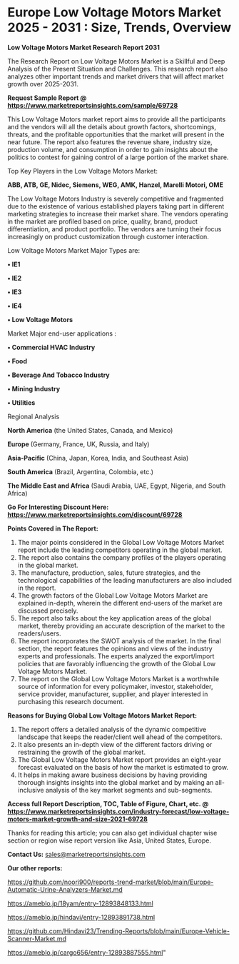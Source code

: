 # Europe Low Voltage Motors Market 2025 - 2031 : Size, Trends, Overview

<strong>Low Voltage Motors Market Research Report 2031</strong>

The Research Report on Low Voltage Motors Market is a Skillful and Deep Analysis of the Present Situation and Challenges. This research report also analyzes other important trends and market drivers that will affect market growth over 2025-2031.

<strong>Request Sample Report @ <a href=https://www.marketreportsinsights.com/sample/69728>https://www.marketreportsinsights.com/sample/69728</a></strong>

This Low Voltage Motors market report aims to provide all the participants and the vendors will all the details about growth factors, shortcomings, threats, and the profitable opportunities that the market will present in the near future. The report also features the revenue share, industry size, production volume, and consumption in order to gain insights about the politics to contest for gaining control of a large portion of the market share.

Top Key Players in the Low Voltage Motors Market:

<strong>ABB, ATB, GE, Nidec, Siemens, WEG, AMK, Hanzel, Marelli Motori, OME</strong>

The Low Voltage Motors Industry is severely competitive and fragmented due to the existence of various established players taking part in different marketing strategies to increase their market share. The vendors operating in the market are profiled based on price, quality, brand, product differentiation, and product portfolio. The vendors are turning their focus increasingly on product customization through customer interaction.

Low Voltage Motors Market Major Types are:

<strong>• IE1

• IE2

• IE3

• IE4

• Low Voltage Motors</strong>

Market Major end-user applications :

<strong>• Commercial HVAC Industry

• Food

• Beverage And Tobacco Industry

• Mining Industry

• Utilities</strong>

Regional Analysis

</u><strong><b>North America</b></strong> (the United States, Canada, and Mexico)

<strong><b>Europe </b></strong>(Germany, France, UK, Russia, and Italy)

<strong><b>Asia-Pacific</b></strong> (China, Japan, Korea, India, and Southeast Asia)

<strong><b>South America</b></strong> (Brazil, Argentina, Colombia, etc.)

<strong><b>The Middle East and Africa</b></strong> (Saudi Arabia, UAE, Egypt, Nigeria, and South Africa)

<strong>Go For Interesting Discount Here: <a href=https://www.marketreportsinsights.com/discount/69728>https://www.marketreportsinsights.com/discount/69728</a></strong>

<strong>Points Covered in The Report:</strong>
<ol>
  <li>The major points considered in the Global Low Voltage Motors Market report include the leading competitors operating in the global market.</li>
  <li>The report also contains the company profiles of the players operating in the global market.</li>
  <li>The manufacture, production, sales, future strategies, and the technological capabilities of the leading manufacturers are also included in the report.</li>
  <li>The growth factors of the Global Low Voltage Motors Market are explained in-depth, wherein the different end-users of the market are discussed precisely.</li>
  <li>The report also talks about the key application areas of the global market, thereby providing an accurate description of the market to the readers/users.</li>
  <li>The report incorporates the SWOT analysis of the market. In the final section, the report features the opinions and views of the industry experts and professionals. The experts analyzed the export/import policies that are favorably influencing the growth of the Global Low Voltage Motors Market.</li>
  <li>The report on the Global Low Voltage Motors Market is a worthwhile source of information for every policymaker, investor, stakeholder, service provider, manufacturer, supplier, and player interested in purchasing this research document.</li>
</ol>
<strong>Reasons for Buying Global Low Voltage Motors Market Report:</strong>

<ol>
  <li>The report offers a detailed analysis of the dynamic competitive landscape that keeps the reader/client well ahead of the competitors.</li>
  <li>It also presents an in-depth view of the different factors driving or restraining the growth of the global market.</li>
  <li>The Global Low Voltage Motors Market report provides an eight-year forecast evaluated on the basis of how the market is estimated to grow.</li>
  <li>It helps in making aware business decisions by having providing thorough insights insights into the global market and by making an all-inclusive analysis of the key market segments and sub-segments.</li>
</ol>
<strong>Access full Report Description, TOC, Table of Figure, Chart, etc. @ <a href=https://www.marketreportsinsights.com/industry-forecast/low-voltage-motors-market-growth-and-size-2021-69728>https://www.marketreportsinsights.com/industry-forecast/low-voltage-motors-market-growth-and-size-2021-69728</a></strong>


Thanks for reading this article; you can also get individual chapter wise section or region wise report version like Asia, United States, Europe.

<strong>Contact Us:</strong>
sales@marketreportsinsights.com

<strong>Our other reports:</strong>

<a href=https://github.com/noori900/reports-trend-market/blob/main/Europe-Automatic-Urine-Analyzers-Market.md>https://github.com/noori900/reports-trend-market/blob/main/Europe-Automatic-Urine-Analyzers-Market.md</a>

<a href=https://ameblo.jp/18yam/entry-12893848133.html>https://ameblo.jp/18yam/entry-12893848133.html</a>

<a href=https://ameblo.jp/hindavi/entry-12893891738.html>https://ameblo.jp/hindavi/entry-12893891738.html</a>

<a href=https://github.com/Hindavi23/Trending-Reports/blob/main/Europe-Vehicle-Scanner-Market.md>https://github.com/Hindavi23/Trending-Reports/blob/main/Europe-Vehicle-Scanner-Market.md</a>

<a href=https://ameblo.jp/cargo656/entry-12893887555.html>https://ameblo.jp/cargo656/entry-12893887555.html</a>"
